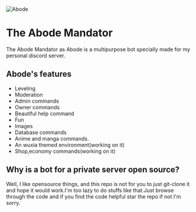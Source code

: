 ![Abode](https://i.ibb.co/Z6SkT30/Abode.png)
# The Abode Mandator
The Abode Mandator as Abode is a multipurpose bot specially made for my personal discord server.

## Abode's features
- Leveling
- Moderation 
- Admin commands
- Owner commands
- Beautiful help command 
- Fun 
- Images 
- Database commands
- Anime and manga commands.
- An wuxia themed environment(working on it)
- Shop,economy commands(working on it)


## Why is a bot for a private server open source?
Well, I like opensource things, and this repo is not for you to just git-clone it and hope it would work.I'm too lazy to do stuffs like that.Just browse through the code and if you find the code helpful star the repo if not I'm sorry. 

